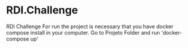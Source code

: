 # RDI.Challenge

RDI Challenge 
For run the project is necessary that you have docker compose install in your computer.
Go to Projeto Folder and run 'docker-compose up'
